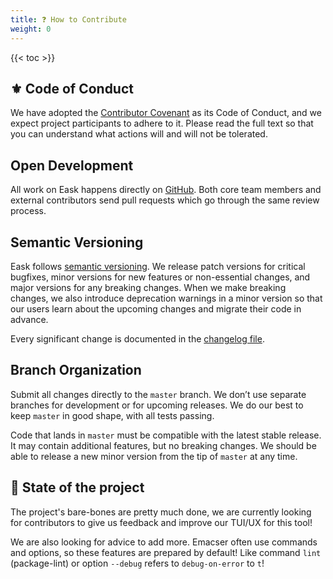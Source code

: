 ```yaml
---
title: ❓ How to Contribute
weight: 0
---
```


{{< toc >}}

## ⚜️ Code of Conduct

We have adopted the [Contributor Covenant](https://www.contributor-covenant.org/)
as its Code of Conduct, and we expect project participants to adhere to it.
Please read the full text so that you can understand what actions will and will
not be tolerated.

## Open Development

All work on Eask happens directly on [GitHub](https://github.com/emacs-eask/eask).
Both core team members and external contributors send pull requests which go
through the same review process.

## Semantic Versioning

Eask follows [semantic versioning](https://semver.org/). We release patch versions
for critical bugfixes, minor versions for new features or non-essential changes,
and major versions for any breaking changes. When we make breaking changes, we
also introduce deprecation warnings in a minor version so that our users learn
about the upcoming changes and migrate their code in advance.

Every significant change is documented in the [changelog file](https://github.com/emacs-eask/eask/blob/master/CHANGELOG.md).

## Branch Organization

Submit all changes directly to the `master` branch. We don’t use separate branches
for development or for upcoming releases. We do our best to keep `master` in good shape,
with all tests passing.

Code that lands in `master` must be compatible with the latest stable release. It may
contain additional features, but no breaking changes. We should be able to release
a new minor version from the tip of `master` at any time.

## 📂 State of the project

The project's bare-bones are pretty much done, we are currently looking for
contributors to give us feedback and improve our TUI/UX for this tool!

We are also looking for advice to add more. Emacser often use commands
and options, so these features are prepared by default! Like command
`lint` (package-lint) or option `--debug` refers to `debug-on-error`
to `t`!
